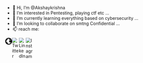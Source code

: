 - 👋 Hi, I’m @Akshaykrishna
- 👀 I’m interested in Pentesting, playing ctf etc ...
- 🌱 I’m currently learning everything based on cybersecurity ...
- 💞️ I’m looking to collaborate on smtng Confidential ...
- 📫 reach me:

[<img align="left" alt="website" width="22px" src="https://raw.githubusercontent.com/iconic/open-iconic/master/svg/globe.svg" />][website]
[<img align="left" alt=" Twitter" width="22px" src="https://cdn.jsdelivr.net/npm/simple-icons@v3/icons/twitter.svg" />][twitter]
[<img align="left" alt="LinkedIn" width="22px" src="https://cdn.jsdelivr.net/npm/simple-icons@v3/icons/linkedin.svg" />][linkedin]
[<img align="left" alt="Instagram" width="22px" src="https://cdn.jsdelivr.net/npm/simple-icons@v3/icons/instagram.svg" />][instagram]

[website]: https://akshaykrishna.me/
[twitter]: https://twitter.com/akshaykrishna_m/
[linkedin]: www.linkedin.com/in/krishnaAkshay/
[instagram]: https://www.instagram.com/brutal_hawk0216/


